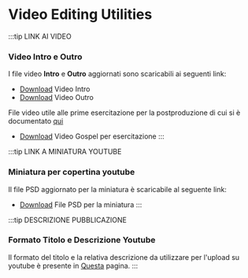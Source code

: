 # Video Editing Utilities

:::tip LINK AI VIDEO
### Video Intro e Outro
I file video **Intro** e **Outro** aggiornati sono scaricabili ai seguenti link:

- [Download](https://drive.google.com/file/d/17PCYHcMPS_BSZIAjNAyM5fjpmdFJJnxn/view?usp=sharing)  Video Intro
- [Download](https://drive.google.com/file/d/1AS8qJqhJUM9xyVLIp0cesjsp1daMlzC0/view?usp=drive_link)  Video Outro 


File video utile alle prime esercitazione per la postproduzione di cui si è documentato [qui](../PostProduzione/Post%20Produzione.md)
- [Download](https://drive.google.com/file/d/1gRXDwjzvID5XiZttSvftzdnPa-lYDrfu/view?usp=share_link)  Video Gospel per esercitazione 
:::

:::tip LINK A MINIATURA YOUTUBE
### Miniatura per copertina youtube
Il file PSD  aggiornato per la miniatura è scaricabile al seguente link:

- [Download](https://drive.google.com/file/d/1ZcTUWxU5b0jxlZqZ1r2dwqZn7H5vbQW8/view?usp=drive_link)  File PSD per la miniatura
:::

:::tip DESCRIZIONE PUBBLICAZIONE
### Formato Titolo e Descrizione Youtube
Il formato del titolo e la relativa descrizione da utilizzare per l'upload su youtube è presente in [Questa](../Utilit%C3%A0/Titolo%20e%20Descrizione%20YouTube.md) pagina.
:::

